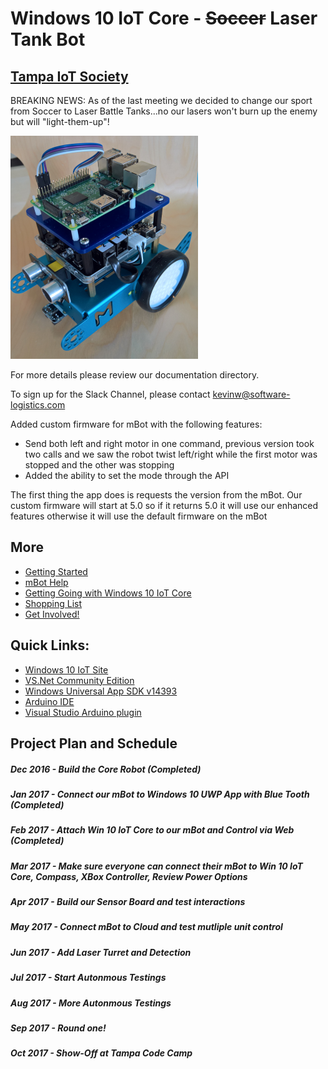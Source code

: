 # Windows 10 IoT Core - ~~Soccer~~ Laser Tank Bot
## [Tampa IoT Society](https://www.meetup.com/Tampa-Bay-NET-Microframeworks-Developer-Group)

BREAKING NEWS: As of the last meeting we decided to change our sport from Soccer to Laser Battle Tanks...no our lasers won't burn up the enemy but will "light-them-up"!

![Alt](Documentation/mBot.png)

For more details please review our documentation directory.

To sign up for the Slack Channel, please contact kevinw@software-logistics.com

Added custom firmware for mBot with the following features:
* Send both left and right motor in one command, previous version took two calls and we saw the robot twist left/right while the first motor was stopped and the other was stopping
* Added the ability to set the mode through the API

The first thing the app does is requests the version from the mBot.  Our custom firmware will start at 5.0 so if it returns 5.0 it will use our enhanced features otherwise it will use the default firmware on the mBot 

## More
* [Getting Started](GettingStarted.md)
* [mBot Help](mBotInstructions.md)
* [Getting Going with Windows 10 IoT Core](ConnectWinIoT.md)
* [Shopping List](PartsList.md)
* [Get Involved!](HelpWanted.md)

## Quick Links:

* [Windows 10 IoT Site](https://developer.microsoft.com/en-us/windows/iot/GetStarted)
* [VS.Net Community Edition](https://download.microsoft.com/download/D/2/3/D23F4D0F-BA2D-4600-8725-6CCECEA05196/vs_community_ENU.exe)
* [Windows Universal App SDK v14393](https://download.microsoft.com/download/C/D/8/CD8533F8-5324-4D30-824C-B834C5AD51F9/standalonesdk/sdksetup.exe)
* [Arduino IDE](https://www.microsoft.com/en-us/store/p/arduino-ide/9nblggh4rsd8) 
* [Visual Studio Arduino plugin](https://visualstudiogallery.msdn.microsoft.com/069a905d-387d-4415-bc37-665a5ac9caba/file/208854/78/Visual.Micro.Arduino.Studio.vsix)


## Project Plan and Schedule

##### Dec 2016 - Build the Core Robot (Completed)
##### Jan 2017 - Connect our mBot to Windows 10 UWP App with Blue Tooth (Completed)
##### Feb 2017 - Attach Win 10 IoT Core to our mBot and Control via Web (Completed)
##### Mar 2017 - Make sure everyone can connect their mBot to Win 10 IoT Core, Compass, XBox Controller, Review Power Options
##### Apr 2017 - Build our Sensor Board and test interactions
##### May 2017 - Connect mBot to Cloud and test mutliple unit control
##### Jun 2017 - Add Laser Turret and Detection
##### Jul 2017 - Start Autonmous Testings
##### Aug 2017 - More Autonmous Testings
##### Sep 2017 - Round one!
##### Oct 2017 - Show-Off at Tampa Code Camp